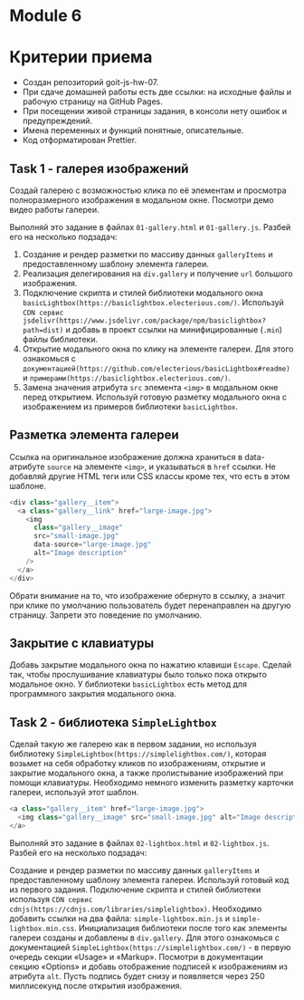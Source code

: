 # Module 6 

# Критерии приема

- Создан репозиторий goit-js-hw-07.
- При сдаче домашней работы есть две ссылки: на исходные файлы и рабочую страницу на GitHub Pages.
- При посещении живой страницы задания, в консоли нету ошибок и предупреждений.
- Имена переменных и функций понятные, описательные.
- Код отформатирован Prettier.

## Task 1 - галерея изображений

Создай галерею с возможностью клика по её элементам и просмотра полноразмерного изображения в модальном окне. Посмотри демо видео работы галереи.

Выполняй это задание в файлах `01-gallery.html` и `01-gallery.js`. Разбей его на несколько подзадач:

1. Создание и рендер разметки по массиву данных `galleryItems` и предоставленному шаблону элемента галереи.
2. Реализация делегирования на `div.gallery` и получение `url` большого изображения.
3. Подключение скрипта и стилей библиотеки модального окна `basicLightbox(https://basiclightbox.electerious.com/)`. Используй `CDN сервис jsdelivr(https://www.jsdelivr.com/package/npm/basiclightbox?path=dist)` и добавь в проект ссылки на минифицированные (`.min`) файлы библиотеки.
4. Открытие модального окна по клику на элементе галереи. Для этого ознакомься с `документацией(https://github.com/electerious/basicLightbox#readme)` и `примерами(https://basiclightbox.electerious.com/)`.
5. Замена значения атрибута `src` элемента `<img>` в модальном окне перед открытием. Используй готовую разметку модального окна с изображением из примеров библиотеки `basicLightbox`.


## Разметка элемента галереи

Ссылка на оригинальное изображение должна храниться в data-атрибуте `source` на элементе `<img>`, и указываться в `href` ссылки. Не добавляй другие HTML теги или CSS классы кроме тех, что есть в этом шаблоне.

```js
<div class="gallery__item">
  <a class="gallery__link" href="large-image.jpg">
    <img
      class="gallery__image"
      src="small-image.jpg"
      data-source="large-image.jpg"
      alt="Image description"
    />
  </a>
</div>
```

Обрати внимание на то, что изображение обернуто в ссылку, а значит при клике по умолчанию пользователь будет перенаправлен на другую страницу. Запрети это поведение по умолчанию.

## Закрытие с клавиатуры

Добавь закрытие модального окна по нажатию клавиши `Escape`. Сделай так, чтобы прослушивание клавиатуры было только пока открыто модальное окно. У библиотеки `basicLightbox` есть метод для программного закрытия модального окна.

## Task 2 - библиотека `SimpleLightbox`

Сделай такую же галерею как в первом задании, но используя библиотеку `SimpleLightbox(https://simplelightbox.com/)`, которая возьмет на себя обработку кликов по изображениям, открытие и закрытие модального окна, а также пролистывание изображений при помощи клавиатуры.
Необходимо немного изменить разметку карточки галереи, используй этот шаблон.

```js
<a class="gallery__item" href="large-image.jpg">
  <img class="gallery__image" src="small-image.jpg" alt="Image description" />
</a>
```

Выполняй это задание в файлах `02-lightbox.html` и `02-lightbox.js`. Разбей его на несколько подзадач:

Создание и рендер разметки по массиву данных `galleryItems` и предоставленному шаблону элемента галереи. Используй готовый код из первого задания.
Подключение скрипта и стилей библиотеки используя `CDN сервис cdnjs(https://cdnjs.com/libraries/simplelightbox)`. Необходимо добавить ссылки на два файла: `simple-lightbox.min.js` и `simple-lightbox.min.css`.
Инициализация библиотеки после того как элементы галереи созданы и добавлены в `div.gallery`. Для этого ознакомься с документацией `SimpleLightbox(https://simplelightbox.com/)` - в первую очередь секции «Usage» и «Markup».
Посмотри в документации секцию «Options» и добавь отображение подписей к изображениям из атрибута `alt`. Пусть подпись будет снизу и появляется через 250 миллисекунд после открытия изображения.
